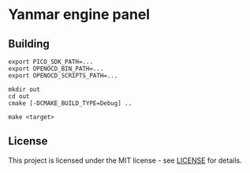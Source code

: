 # Yanmar engine panel

## Building

```
export PICO_SDK_PATH=...
export OPENOCD_BIN_PATH=...
export OPENOCD_SCRIPTS_PATH=...

mkdir out
cd out
cmake [-DCMAKE_BUILD_TYPE=Debug] ..

make <target>
```

## License

This project is licensed under the MIT license - see [LICENSE](LICENSE) for
details.
